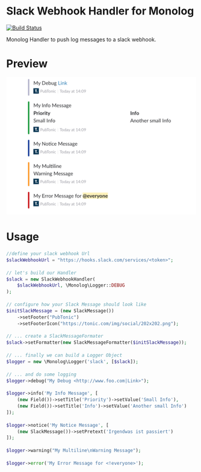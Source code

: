 Slack Webhook Handler for Monolog
=================================

[![Build Status](https://travis-ci.org/sleipi/monolog2slackwebhook.svg?branch=master)](https://travis-ci.org/sleipi/monolog2slackwebhook)

Monolog Handler to push log messages to a slack webhook.

# Preview

![Send Log Messages to Slack][preview]

# Usage

```php
//define your slack webhook Url
$slackWebhookUrl = "https://hooks.slack.com/services/<token>";

// let's build our Handler
$slack = new SlackWebhookHandler(
    $slackWebhookUrl, \Monolog\Logger::DEBUG
);

// configure how your Slack Message should look like
$initSlackMessage = (new SlackMessage())
    ->setFooter("PubTonic")
    ->setFooterIcon("https://tonic.com/img/social/202x202.png");

// ... create a SlackMessageFormater
$slack->setFormatter(new SlackMessageFormatter($initSlackMessage));

// ... finally we can build a Logger Object
$logger = new \Monolog\Logger('slack', [$slack]);

// ... and do some logging
$logger->debug("My Debug <http://www.foo.com|Link>");

$logger->info('My Info Message', [
    (new Field())->setTitle('Priority')->setValue('Small Info'),
    (new Field())->setTitle('Info')->setValue('Another small Info')
]);

$logger->notice('My Notice Message', [
    (new SlackMessage())->setPretext('Irgendwas ist passiert')
]);

$logger->warning("My Multiline\nWarning Message");

$logger->error('My Error Message for <!everyone>');
```

[preview]: https://raw.githubusercontent.com/sleipi/monolog2slackwebhook/master/example/slack_example.png
